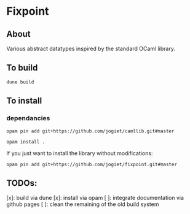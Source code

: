 Fixpoint
========

About
-----
Various abstract datatypes inspired by the standard OCaml library.

To build
--------

```
dune build
```

To install
----------

### dependancies

```
opam pin add git+https://github.com/jogiet/camllib.git#master
```


```
opam install .
```

If you just want to install the library without modifications:

```
opam pin add git+https://github.com/jogiet/fixpoint.git#master
```

TODOs:
------

[x]: build via dune
[x]: install via opam
[ ]: integrate documentation via github pages
[ ]: clean the remaining of the old build system

